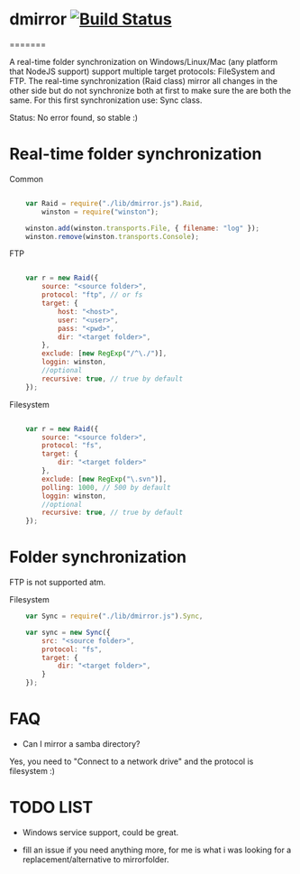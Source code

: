 # dmirror [![Build Status](https://secure.travis-ci.org/llafuente/dmirror.png?branch=master)](http://travis-ci.org/llafuente/dmirror)
=======

A real-time folder synchronization on Windows/Linux/Mac (any platform that NodeJS support) support multiple target protocols: FileSystem and FTP.
The real-time synchronization (Raid class) mirror all changes in the other side but do not synchronize both at first to make sure the are both the same. For this first synchronization use: Sync class.

Status: No error found, so stable :)


Real-time folder synchronization
=======

Common

```js

    var Raid = require("./lib/dmirror.js").Raid,
        winston = require("winston");

    winston.add(winston.transports.File, { filename: "log" });
    winston.remove(winston.transports.Console);

```

FTP

```js

    var r = new Raid({
        source: "<source folder>",
        protocol: "ftp", // or fs
        target: {
            host: "<host>",
            user: "<user>",
            pass: "<pwd>",
            dir: "<target folder>",
        },
        exclude: [new RegExp("/^\./")],
        loggin: winston,
        //optional
        recursive: true, // true by default
    });

```

Filesystem

```js

    var r = new Raid({
        source: "<source folder>",
        protocol: "fs",
        target: {
			dir: "<target folder>"
        },
        exclude: [new RegExp("\.svn")],
        polling: 1000, // 500 by default
        loggin: winston,
        //optional
        recursive: true, // true by default
    });

```

Folder synchronization
=======

FTP is not supported atm.

Filesystem

```js
    var Sync = require("./lib/dmirror.js").Sync,

    var sync = new Sync({
        src: "<source folder>",
        protocol: "fs",
        target: {
            dir: "<target folder>",
        }
    });

```

FAQ
=======

* Can I mirror a samba directory?

Yes, you need to "Connect to a network drive" and the protocol is filesystem :)


TODO LIST
=======

* Windows service support, could be great.

* fill an issue if you need anything more, for me is what i was looking for a replacement/alternative to mirrorfolder.
